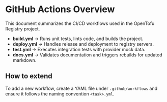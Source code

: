 # GitHub Actions Overview

This document summarizes the CI/CD workflows used in the OpenTofu Registry project.

- **build.yml** → Runs unit tests, lints code, and builds the project.
- **deploy.yml** → Handles release and deployment to registry servers.
- **test.yml** → Executes integration tests with provider mock data.
- **docs.yml** → Validates documentation and triggers rebuilds for updated markdown.

## How to extend
To add a new workflow, create a YAML file under `.github/workflows` and ensure it
follows the naming convention `<task>.yml`.
